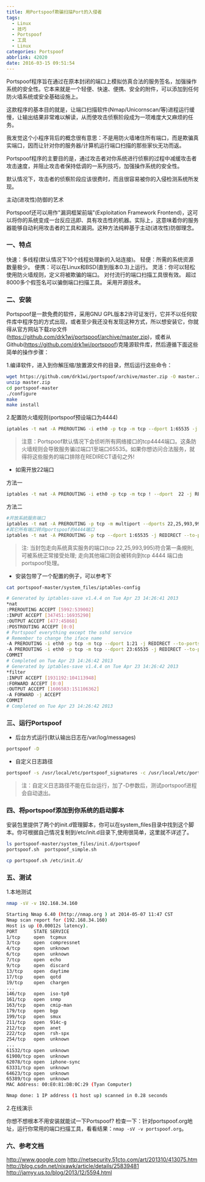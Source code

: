 ```yaml
---
title: 用Portspoof欺骗扫描Port的入侵者
tags:
  - Linux
  - 技巧
  - Portspoof
  - 工具
  - Linux
categories: Portspoof
abbrlink: 42020
date: 2016-03-15 09:51:54
---
```


Portspoof程序旨在通过在原本封闭的端口上模拟仿真合法的服务签名，加强操作系统的安全性。它本来就是一个轻便、快速、便携、安全的附件，可以添加到任何防火墙系统或安全基础设施上。

这款程序的基本目的就是，让端口扫描软件(Nmap/Unicornscan/等)进程运行缓慢，让输出结果非常难以解读，从而使攻击侦察阶段成为一项难度大又麻烦的任务。

我发觉这个小程序背后的概念很有意思：不是用防火墙堵住所有端口，而是欺骗真实端口，因而让针对你的服务器/计算机运行端口扫描的那些家伙无功而返。

Portspoof程序的主要目的是，通过攻击者对你系统进行侦察的过程中减缓攻击者攻击速度，并阻止攻击者保持低调的一系列技巧，加强操作系统的安全性。

默认情况下，攻击者的侦察阶段应该很费时，而且很容易被你的入侵检测系统所发现。

主动(进攻性)防御的艺术

Portspoof还可以用作"漏洞框架前端"(Exploitation Framework Frontend)，这可以将你的系统变成一台反应迅即、具有攻击性的机器。实际上，这意味着你的服务器能够自动利用攻击者的工具和漏洞。这种方法纯粹基于主动(进攻性)防御理念。
<!-- more -->
### 一、特点

快速：多线程(默认情况下10个线程处理新的入站连接)。
轻便：所需的系统资源数量极少。
便携：可以在Linux和BSD(直到版本0.3)上运行。
灵活：你可以轻松使用防火墙规则，定义将被欺骗的端口。
对付流行的端口扫描工具很有效。
超过8000多个假签名可以骗倒端口扫描工具。
采用开源技术。

### 二、安装

Portspoof是一款免费的软件，采用GNU GPL版本2许可证发行，它并不以任何软件库中程序包的方式出现，或者至少我还没有发现这种方式，所以想安装它，你就得从官方网站下载zip文件(<https://github.com/drk1wi/portspoof/archive/master.zip>)，或者从Github(<https://github.com/drk1wi/portspoof>)克隆源软件库，然后遵循下面这些简单的操作步骤：

1.编译软件，进入到你解压缩/放置源文件的目录，然后运行这些命令：

```bash
wget https://github.com/drk1wi/portspoof/archive/master.zip -O master.zip
unzip master.zip
cd portspoof-master
./configure
make
make install
```

2.配置防火墙规则(portspoof预设端口为4444)

```bash
iptables -t nat -A PREROUTING -i eth0 -p tcp -m tcp --dport 1:65535 -j REDIRECT --to-ports 4444
```

>注意：Portspoof默认情况下会侦听所有网络接口的tcp4444端口。这条防火墙规则会导致服务骗过端口1至端口65535。如果你想访问合法服务，就得将这些服务的端口排除在REDIRECT语句之外!

- 如需开放22端口

方法一

```bash
iptables -t nat -A PREROUTING -i eth0 -p tcp -m tcp ! --dport  22 -j REDIRECT --to-ports 4444
```

方法二

```bash
#开放系統服务端口
iptables -t nat -A PREROUTING -p tcp -m multiport --dports 22,25,993,995 -j ACCEPT
#其它所有端口转向portspoof的4444端口
iptables -t nat -A PREROUTING -p tcp --dport 1:65535 -j REDIRECT --to-ports 4444
```

> 注: 当封包走向系统真实服务的端口(tcp 22,25,993,995)符合第一条規則, 可被系统正常接受处理; 走向其他端口则会被转向到tcp 4444 端口由portspoof处理。

- 安装包带了一个配置的例子，可以参考下

```bash
cat portspoof-master/system_files/iptables-config

# Generated by iptables-save v1.4.4 on Tue Apr 23 14:26:41 2013
*nat
:PREROUTING ACCEPT [5992:539002]
:INPUT ACCEPT [347451:16935290]
:OUTPUT ACCEPT [477:45868]
:POSTROUTING ACCEPT [0:0]
# Portspoof everything except the sshd service
# Remember to change the iface name
-A PREROUTING -i eth0 -p tcp -m tcp --dport 1:21 -j REDIRECT --to-ports 4444
-A PREROUTING -i eth0 -p tcp -m tcp --dport 23:65535 -j REDIRECT --to-ports 4444
COMMIT
# Completed on Tue Apr 23 14:26:42 2013
# Generated by iptables-save v1.4.4 on Tue Apr 23 14:26:42 2013
*filter
:INPUT ACCEPT [1931192:104113948]
:FORWARD ACCEPT [0:0]
:OUTPUT ACCEPT [1606583:151106362]
-A FORWARD -j ACCEPT
COMMIT
# Completed on Tue Apr 23 14:26:42 2013
```

### 三、运行Portspoof

- 后台方式运行(默认输出日志在/var/log/messages)
```bash
portspoof -D
```

- 自定义日志路径
```bash
portspoof -s /usr/local/etc/portspoof_signatures -c /usr/local/etc/portspoof.conf -l /var/log/portspoof.log
```
>注：自定义日志路径不能在后台运行，加了-D参数后，测试portspoof进程会自动退出。

### 四、将portspoof添加到你系统的启动脚本

安装包里提供了两个的init.d管理脚本，你可以在system_files目录中找到这个脚本。你可根据自己情况复制到/etc/init.d目录下,使用很简单，这里就不详述了。

```bash
ls portspoof-master/system_files/init.d/portspoof
portspoof.sh  portspoof_simple.sh

cp portspoof.sh /etc/init.d/
```

### 五、测试

1.本地测试

```bash
nmap -sV -v 192.168.34.160

Starting Nmap 6.40 (http://nmap.org ) at 2014-05-07 11:47 CST
Nmap scan report for (192.168.34.160)
Host is up (0.00012s latency).
PORT      STATE SERVICE
1/tcp     open  tcpmux
3/tcp     open  compressnet
4/tcp     open  unknown
6/tcp     open  unknown
7/tcp     open  echo
9/tcp     open  discard
13/tcp    open  daytime
17/tcp    open  qotd
19/tcp    open  chargen
...
146/tcp   open  iso-tp0
161/tcp   open  snmp
163/tcp   open  cmip-man
179/tcp   open  bgp
199/tcp   open  smux
211/tcp   open  914c-g
212/tcp   open  anet
222/tcp   open  rsh-spx
254/tcp   open  unknown
...
61532/tcp open  unknown
61900/tcp open  unknown
62078/tcp open  iphone-sync
63331/tcp open  unknown
64623/tcp open  unknown
65389/tcp open  unknown
MAC Address: 00:E0:81:DB:0C:29 (Tyan Computer)

Nmap done: 1 IP address (1 host up) scanned in 0.28 seconds
```

2.在线演示

你想不想根本不用安装就能试一下Portspoof?
检查一下：针对portspoof.org地址，运行你常用的端口扫描工具，看看结果：`nmap -sV -v portspoof.org`。


### 六、参考文档

<http://www.google.com>
<http://netsecurity.51cto.com/art/201310/413075.htm>
<http://blog.csdn.net/nixawk/article/details/25839481>
<http://jamyy.us.to/blog/2013/12/5594.html>